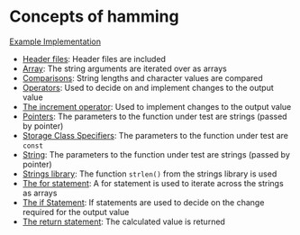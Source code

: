 # Concepts of hamming

[Example Implementation](https://github.com/exercism/c/blob/master/exercises/hamming/src/example.c)

- [Header files](https://www.gnu.org/software/libc/manual/html_mono/libc.html#Header-Files): Header files are included
- [Array](https://github.com/exercism/v3/blob/master/reference/types/array.md): The string arguments are iterated over as arrays
- [Comparisons](https://github.com/exercism/v3/blob/master/reference/concepts/comparisons.md): String lengths and character values are compared
- [Operators](https://github.com/exercism/v3/blob/master/reference/concepts/operators.md): Used to decide on and implement changes to the output value
- [The increment operator](https://www.gnu.org/software/gnu-c-manual/gnu-c-manual.html#Incrementing-and-Decrementing): Used to implement changes to the output value
- [Pointers](https://www.gnu.org/software/gnu-c-manual/gnu-c-manual.html#Pointers): The parameters to the function under test are strings (passed by pointer)
- [Storage Class Specifiers](https://www.gnu.org/software/gnu-c-manual/gnu-c-manual.html#Storage-Class-Specifiers): The parameters  to the function under test are `const`
- [String](https://github.com/exercism/v3/blob/master/reference/types/string.md): The parameters to the function under test are strings (passed by pointer)
- [Strings library](https://en.cppreference.com/w/c/string): The function `strlen()` from the strings library is used
- [The for statement](https://www.gnu.org/software/gnu-c-manual/gnu-c-manual.html#The-for-Statement): A for statement is used to iterate across the strings as arrays
- [The if Statement](https://www.gnu.org/software/gnu-c-manual/gnu-c-manual.html#The-if-Statement): If statements are used to decide on the change required for the output value
- [The return statement](https://www.gnu.org/software/gnu-c-manual/gnu-c-manual.html#The-return-Statement): The calculated value is returned
